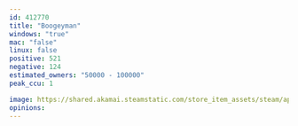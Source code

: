 ```yaml
---
id: 412770
title: "Boogeyman"
windows: "true"
mac: "false"
linux: false
positive: 521
negative: 124
estimated_owners: "50000 - 100000"
peak_ccu: 1

image: https://shared.akamai.steamstatic.com/store_item_assets/steam/apps/412770/header.jpg?t=1717081475
opinions:
---
```

